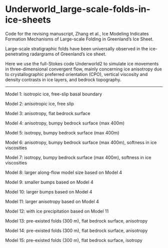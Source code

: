 # Underworld_large-scale-folds-in-ice-sheets
Code for the revising manuscript, Zhang et al., Ice Modeling Indicates Formation Mechanisms of Large-scale Folding in Greenland’s Ice Sheet.

Large-scale stratigraphic folds have been universally observed in the ice-penetrating radargrams of Greenland’s ice sheet. 

Here we use the full-Stokes code Underworld2 to simulate ice movements in three-dimensional convergent flow, mainly concerning ice anisotropy due to crystallographic preferred orientation (CPO), vertical viscosity and density contrasts in ice layers, and bedrock topography.

*************
Model 1: isotropic ice, free-slip basal boundary

Model 2: anisotropic ice, free slip

Model 3: anisotropy, flat bedrock surface

Model 4: anisotropy, bumpy bedrock surface (max 400m)

Model 5: isotropy, bumpy bedrock surface (max 400m)

Model 6: anisotropy, bumpy bedrock surface (max 400m), softness in ice viscosities

Model 7: isotropy, bumpy bedrock surface (max 400m), softness in ice viscosities

Model 8: larger along-flow model size based on Model 4

Model 9: smaller bumps based on Model 4

Model 10: larger bumps based on Model 4

Model 11: larger anisotropy based on Model 4

Model 12: with ice precipitation based on Model 11

Model 13: pre-existed folds (300 m), flat bedrock surface, anisotropy

Model 14: pre-existed folds (300 m), flat bedrock surface, anisotropy

Model 15: pre-existed folds (300 m), flat bedrock surface, isotropy
